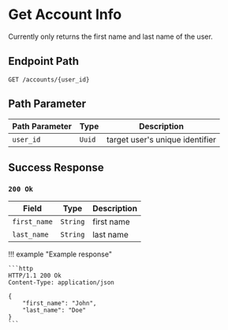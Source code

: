 # Get Account Info

Currently only returns the first name and last name of the user.

## Endpoint Path

`GET /accounts/{user_id}`

## Path Parameter

| Path Parameter | Type   | Description                     |
|----------------|--------|---------------------------------|
| `user_id`      | `Uuid` | target user's unique identifier |

## Success Response

### `200 Ok`

| Field | Type | Description |
| - | -| -|
| `first_name` | `String` | first name |
| `last_name` | `String` | last name |

!!! example "Example response"

	```http
	HTTP/1.1 200 Ok
	Content-Type: application/json

	{
		"first_name": "John",
		"last_name": "Doe"
	}
	```
